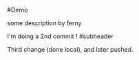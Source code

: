 #Demo

some description by ferny

I'm doing a 2nd commit !
#subheader

Third change (done local), and later pushed.
